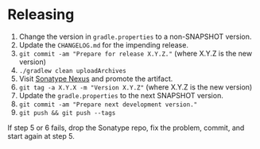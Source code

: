 Releasing
========

1. Change the version in `gradle.properties` to a non-SNAPSHOT version.
1. Update the `CHANGELOG.md` for the impending release.
1. `git commit -am "Prepare for release X.Y.Z."` (where X.Y.Z is the new version)
1. `./gradlew clean uploadArchives`
1. Visit [Sonatype Nexus](https://oss.sonatype.org/) and promote the artifact.
1. `git tag -a X.Y.X -m "Version X.Y.Z"` (where X.Y.Z is the new version)
1. Update the `gradle.properties` to the next SNAPSHOT version.
1. `git commit -am "Prepare next development version."`
1. `git push && git push --tags`

If step 5 or 6 fails, drop the Sonatype repo, fix the problem, commit, and start again at step 5.
